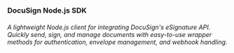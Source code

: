 ### DocuSign Node.js SDK

###### A lightweight Node.js client for integrating DocuSign's eSignature API. Quickly send, sign, and manage documents with easy-to-use wrapper methods for   authentication, envelope management, and webhook handling.